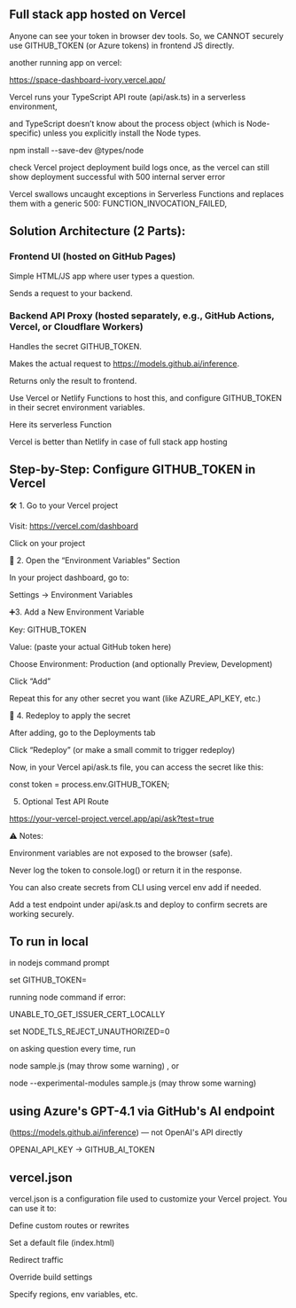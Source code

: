 ## Full stack app hosted on Vercel
Anyone can see your token in browser dev tools. So, we CANNOT securely use GITHUB_TOKEN (or Azure tokens) in frontend JS directly.

another running app on vercel:

https://space-dashboard-ivory.vercel.app/

Vercel runs your TypeScript API route (api/ask.ts) in a serverless environment, 

and TypeScript doesn’t know about the process object (which is Node-specific) unless you explicitly install the Node types.

npm install --save-dev @types/node

check Vercel project deployment build logs once, as the vercel can still show deployment successful with 500 internal server error

Vercel swallows uncaught exceptions in Serverless Functions and replaces them with a generic 500: FUNCTION_INVOCATION_FAILED,

## Solution Architecture (2 Parts):
### Frontend UI (hosted on GitHub Pages)
Simple HTML/JS app where user types a question.

Sends a request to your backend.

###  Backend API Proxy (hosted separately, e.g., GitHub Actions, Vercel, or Cloudflare Workers)
Handles the secret GITHUB_TOKEN.

Makes the actual request to https://models.github.ai/inference.

Returns only the result to frontend.

Use Vercel or Netlify Functions to host this, and configure GITHUB_TOKEN in their secret environment variables.

Here its serverless Function

Vercel is better than Netlify in case of full stack app hosting

## Step-by-Step: Configure GITHUB_TOKEN in Vercel
🛠️ 1. Go to your Vercel project

Visit: https://vercel.com/dashboard

Click on your project

🔐 2. Open the “Environment Variables” Section
 
In your project dashboard, go to:

Settings → Environment Variables

➕3. Add a New Environment Variable
 
Key: GITHUB_TOKEN

Value: (paste your actual GitHub token here)

Choose Environment: Production (and optionally Preview, Development)

Click “Add”

Repeat this for any other secret you want (like AZURE_API_KEY, etc.)

💾 4. Redeploy to apply the secret

After adding, go to the Deployments tab

Click “Redeploy” (or make a small commit to trigger redeploy)

Now, in your Vercel api/ask.ts file, you can access the secret like this:

const token = process.env.GITHUB_TOKEN;

5. Optional Test API Route

https://your-vercel-project.vercel.app/api/ask?test=true


⚠️ Notes:

Environment variables are not exposed to the browser (safe).

Never log the token to console.log() or return it in the response.

You can also create secrets from CLI using vercel env add if needed.

Add a test endpoint under api/ask.ts and deploy to confirm secrets are working securely.

## To run in local
in nodejs command prompt

set GITHUB_TOKEN=<your-github-token-goes-here>

running node command if error:

UNABLE_TO_GET_ISSUER_CERT_LOCALLY

set NODE_TLS_REJECT_UNAUTHORIZED=0

on asking question every time, run

node sample.js  (may throw some warning)  , or

node --experimental-modules sample.js (may throw some warning)

## using Azure's GPT-4.1 via GitHub's AI endpoint
(https://models.github.ai/inference) — not OpenAI's API directly 

OPENAI_API_KEY -> GITHUB_AI_TOKEN

## vercel.json

vercel.json is a configuration file used to customize your Vercel project. You can use it to:

Define custom routes or rewrites

Set a default file (index.html)

Redirect traffic

Override build settings

Specify regions, env variables, etc.